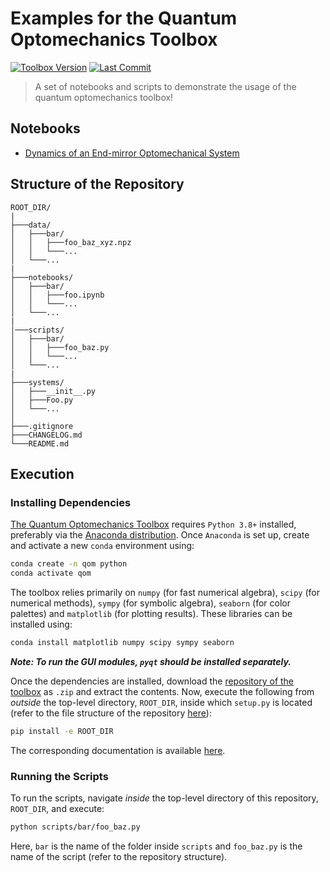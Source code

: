 # Examples for the Quantum Optomechanics Toolbox

[![Toolbox Version](https://img.shields.io/badge/qom->1.0.1-red?style=for-the-badge)](https://sampreet.github.io/qom-docs)
[![Last Commit](https://img.shields.io/github/last-commit/sampreet/qom-examples?style=for-the-badge)](#)

> A set of notebooks and scripts to demonstrate the usage of the quantum optomechanics toolbox!

## Notebooks

* [Dynamics of an End-mirror Optomechanical System](notebooks/systems/em_00.ipynb)

## Structure of the Repository

```
ROOT_DIR/
|
├───data/
│   ├───bar/
│   │   ├───foo_baz_xyz.npz
│   │   └───...
│   └───...
|
├───notebooks/
│   ├───bar/
│   │   ├───foo.ipynb
│   │   └───...
│   └───...
|
│───scripts/
│   ├───bar/
│   │   ├───foo_baz.py
│   │   └───...
│   └───...
|
├───systems/
│   ├───__init__.py
│   ├───Foo.py
│   └───...
│
├───.gitignore
├───CHANGELOG.md
└───README.md
```

## Execution

### Installing Dependencies

[The Quantum Optomechanics Toolbox](https://github.com/Sampreet/qom) requires `Python 3.8+` installed, preferably via the [Anaconda distribution](https://www.anaconda.com/download).
Once `Anaconda` is set up, create and activate a new `conda` environment using:

```bash
conda create -n qom python
conda activate qom
```

The toolbox relies primarily on `numpy` (for fast numerical algebra), `scipy` (for numerical methods), `sympy` (for symbolic algebra), `seaborn` (for color palettes) and `matplotlib` (for plotting results).
These libraries can be installed using:

```bash
conda install matplotlib numpy scipy sympy seaborn
```

***Note: To run the GUI modules, `pyqt` should be installed separately.***

Once the dependencies are installed, download the [repository of the toolbox](https://github.com/Sampreet/qom) as `.zip` and extract the contents.
Now, execute the following from *outside* the top-level directory, `ROOT_DIR`, inside which `setup.py` is located (refer to the file structure of the repository [here](https://github.com/sampreet/qom/blob/master/CONTRIBUTING.md)):

```bash
pip install -e ROOT_DIR
```

The corresponding documentation is available [here](https://sampreet.github.io/qom-docs).

### Running the Scripts

To run the scripts, navigate *inside* the top-level directory of this repository, `ROOT_DIR`, and execute:

```bash
python scripts/bar/foo_baz.py
```

Here, `bar` is the name of the folder inside `scripts` and `foo_baz.py` is the name of the script (refer to the repository structure).